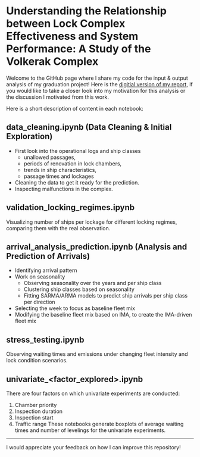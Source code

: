 # Understanding the Relationship between Lock Complex Effectiveness and System Performance: A Study of the Volkerak Complex

Welcome to the GitHub page where I share my code for the input & output analysis of my graduation project! Here is the [digitial version of my report](https://repository.tudelft.nl/islandora/object/uuid%3A0933df0a-eb9c-4d64-9f09-5da9b7566ad8?collection=education), if you would like to take a closer look into my motivation for this analysis or the discussion I motivated from this work.

Here is a short description of content in each notebook:

## data_cleaning.ipynb (Data Cleaning & Initial Exploration)
* First look into the operational logs and ship classes
    - unallowed passages, 
    - periods of renovation in lock chambers, 
    - trends in ship characteristics, 
    - passage times and lockages 
* Cleaning the data to get it ready for the prediction. 
* Inspecting malfunctions in the complex.

## validation_locking_regimes.ipynb
Visualizing number of ships per lockage for different locking regimes, comparing them with the real observation.

## arrival_analysis_prediction.ipynb (Analysis and Prediction of Arrivals)
* Identifying arrival pattern
* Work on seasonality
    - Observing seasonality over the years and per ship class
    - Clustering ship classes based on seasonality
    - Fitting SARMA/ARMA models to predict ship arrivals per ship class per direction
* Selecting the week to focus as baseline fleet mix
* Modifying the baseline fleet mix based on IMA, to create the IMA-driven fleet mix

## stress_testing.ipynb
Observing waiting times and emissions under changing fleet intensity and lock condition scenarios.

## univariate_<factor_explored>.ipynb
There are four factors on which univariate experiments are conducted:
1. Chamber priority
2. Inspection duration
3. Inspection start
4. Traffic range
These notebooks generate boxplots of average waiting times and number of levelings for the  univariate experiments.

---

I would appreciate your feedback on how I can improve this repository!
